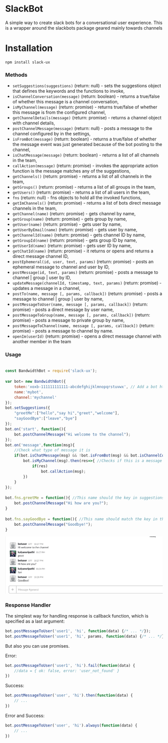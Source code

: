 # SlackBot

A simple way to create slack bots for a conversational user experience. 
This is a wrapper around the slackbots package geared mainly towards channels

# Installation

```
npm install slack-ux
```

### Methods
- `setSuggestions(suggestions)` (return: null) - sets the suggestions object that defines the keywords and the functions to invoke,
- `isChannelConversation(message)` (return: boolean) - returns a true/false of whether this message is a channel conversation,
- `isMyChannel(message)` (return: promise) - returns true/false of whether this message is from the configured channel,
- `getChannelDetails(message)` (return: promise) - returns a channel object with channel details,
- `postChannelMessage(message)` (return: null) - posts a message to the channel configured by in the settings,
- `isFromBot(message)` (return: boolean) - returns a true/false of whether the message event was just generated because of the bot posting to the channel,
- `isChatMessage(message)` (return: boolean) - returns a list of all channels in the team,
- `callAction(message)` (return: promise) - invokes the appropriate action function is the message matches any of the suggestions,
- `getChannels()` (return: promise) - returns a list of all channels in the team,
- `getGroups()` (return: promise) - returns a list of all groups in the team,
- `getUsers()` (return: promise) - returns a list of all users in the team,
- `fns` (return: null) - fns objects to hold all the invoked functions,
- `getImChannels()` (return: promise) - returns a list of bots direct message channels in the team,
- `getChannel(name)` (return: promise) - gets channel by name,
- `getGroup(name)` (return: promise) - gets group by name,
- `getUser(name)` (return: promise) - gets user by name,
- `getUserByEmail(name)` (return: promise) - gets user by name,
- `getChannelId(name)` (return: promise) - gets channel ID by name,
- `getGroupId(name)` (return: promise) - gets group ID by name,
- `getUserId(name)` (return: promise) - gets user ID by name,
- `getChatId(name)` (return: promise) - it returns or opens and returns a direct message channel ID,
- `postEphemeral(id, user, text, params)` (return: promise) - posts an ephemeral message to channel and user by ID,
- `postMessage(id, text, params)` (return: promise) - posts a message to channel | group | user by ID,
- `updateMessage(channelId, timestamp, text, params)` (return: promise) - updates a message in a channel,
- `postTo(name, message [, params, callback])` (return: promise) - posts a message to channel | group | user by name,
- `postMessageToUser(name, message [, params, callback])` (return: promise) - posts a direct message by user name,
- `postMessageToGroup(name, message [, params, callback])` (return: promise) - posts a message to private group by name,
- `postMessageToChannel(name, message [, params, callback])` (return: promise) - posts a message to channel by name.
- `openIm(userId)` (return: promise) - opens a direct message channel with another member in the team


### Usage
```js

const BandwidthBot = require('slack-ux');

var bot= new BandwidthBot({
    token:'xoxb-111111111111-abcdefghijklmnopqrstuvwx', // Add a bot https://my.slack.com/services/new/bot and copy the token 
    name:'mybot',
    channel:'mychannel'
});
bot.setSuggestions({
    "greetMe":["hello","say hi","greet","welcome"],
    "sayGoodBye":["leave","bye"]
});
bot.on('start', function(){
    bot.postChannelMessage("Hi welcome to the channel");
});
bot.on('message',function(msg){
    //Check what type of message it is
    if(bot.isChatMessage(msg) && !bot.isFromBot(msg) && bot.isChannelConversation(msg)){
        bot.isMyChannel(msg).then(res=>{ //Checks if this is a message form the channel mentioned in the settings
            if(res)
                bot.callAction(msg);
        })
    }
});

bot.fns.greetMe = function(){ //This name should the key in suggestions
    bot.postChannelMessage("Hi how are you?");
}

bot.fns.sayGoodBye = function(){ //This name should match the key in the suggestions
    bot.postChannelMessage("Goodbye!");
}
```

![Alt text](/Screen_Shot.png?raw=true)
### Response Handler
The simplest way for handling response is callback function, which is specified as a last argument:
```js
bot.postMessageToUser('user1', 'hi', function(data) {/* ... */});
bot.postMessageToUser('user1', 'hi', params, function(data) {/* ... */});
```

But also you can use promises.

Error:
```js
bot.postMessageToUser('user1', 'hi').fail(function(data) {
    //data = { ok: false, error: 'user_not_found' }
})
```
Success:
```js
bot.postMessageToUser('user', 'hi').then(function(data) {
    // ...
})
```
Error and Success:
```js
bot.postMessageToUser('user', 'hi').always(function(data) {
    // ...
})
```
